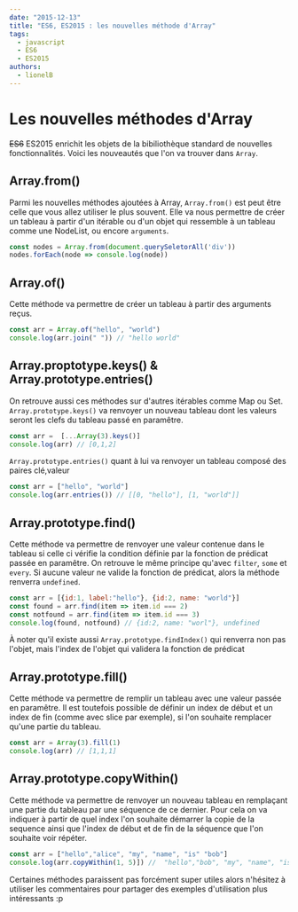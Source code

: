 ```yaml
---
date: "2015-12-13"
title: "ES6, ES2015 : les nouvelles méthode d'Array"
tags:
  - javascript
  - ES6
  - ES2015
authors:
  - lionelB
---
```


# Les nouvelles méthodes d'Array

~~ES6~~  ES2015 enrichit les objets de la bibiliothèque standard de nouvelles fonctionnalités.
Voici les nouveautés que l'on va trouver dans `Array`.

## Array.from()

Parmi les nouvelles méthodes ajoutées à Array, `Array.from()` est peut être celle que vous allez utiliser le plus souvent. Elle va nous permettre de créer un tableau à partir d'un itérable ou d'un objet qui ressemble à un tableau comme une NodeList, ou encore `arguments`.

```javascript
const nodes = Array.from(document.querySeletorAll('div'))
nodes.forEach(node => console.log(node))
```

## Array.of()

Cette méthode va permettre de créer un tableau à partir des arguments reçus.

```javascript
const arr = Array.of("hello", "world")
console.log(arr.join(" ")) // "hello world"
```

## Array.proptotype.keys() & Array.prototype.entries()

On retrouve aussi ces méthodes sur d'autres itérables comme Map ou Set.
`Array.prototype.keys()` va renvoyer un nouveau tableau dont les valeurs seront les clefs du tableau passé en paramêtre. 

```javascript
const arr =  [...Array(3).keys()]
console.log(arr) // [0,1,2]
```

`Array.prototype.entries()` quant à lui va renvoyer un tableau composé des paires clé,valeur

```javascript
const arr = ["hello", "world"]
console.log(arr.entries()) // [[0, "hello"], [1, "world"]]
```

## Array.prototype.find()

Cette méthode va permettre de renvoyer une valeur contenue dans le tableau si celle ci vérifie 
la condition définie par la fonction de prédicat passée en paramêtre. On retrouve le même principe qu'avec `filter`, `some` et `every`. Si aucune valeur ne 
valide la fonction de prédicat, alors la méthode renverra `undefined`.

```javascript
const arr = [{id:1, label:"hello"}, {id:2, name: "world"}]
const found = arr.find(item => item.id === 2)
const notfound = arr.find(item => item.id === 3)
console.log(found, notfound) // {id:2, name: "worl"}, undefined
```

À noter qu'il existe aussi `Array.prototype.findIndex()` qui renverra non pas l'objet, mais l'index de l'objet qui validera la fonction de prédicat

## Array.prototype.fill()

Cette méthode va permettre de remplir un tableau avec une valeur passée en paramêtre. Il est toutefois possible de définir un index de début et un index de fin (comme avec slice par exemple), si l'on souhaite remplacer qu'une partie du tableau.

```javascript
const arr = Array(3).fill(1)
console.log(arr) // [1,1,1]
```

## Array.prototype.copyWithin()

Cette méthode va permettre de renvoyer un nouveau tableau en remplaçant une partie du tableau par une séquence de ce dernier. Pour cela on va indiquer à partir de quel index l'on souhaite démarrer la copie de la sequence ainsi que l'index de début et de fin de la séquence que l'on souhaite voir répéter.

```javascript
const arr = ["hello","alice", "my", "name", "is" "bob"]
console.log(arr.copyWithin(1, 5)]) //  "hello","bob", "my", "name", "is" "bob"]
```

Certaines méthodes paraissent pas forcément super utiles alors n'hésitez à utiliser les commentaires pour partager des exemples d'utilisation plus intéressants :p








